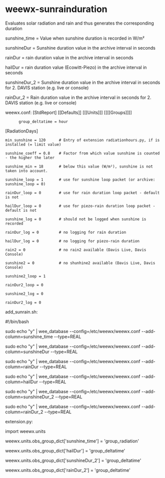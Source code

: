 # weewx-sunrainduration
Evaluates solar radiation and rain and thus generates the corresponding duration

sunshine_time 	= Value when sunshine duration is recorded in W/m²

sunshineDur	= Sunshine duration value in the archive interval in seconds

rainDur 		= rain duration value in the archive interval in seconds

hailDur 		= rain duration value (Ecowitt-Piezo) in the archive interval in seconds

sunshineDur_2 	= Sunshine duration value in the archive interval in seconds for 2. DAVIS station (e.g. live or console)

rainDur_2 		= Rain duration value in the archive interval in seconds for 2. DAVIS station (e.g. live or console)


weewx.conf:
[StdReport]
 [[Defaults]]
   [[[Units]]]
      [[[[Groups]]]]
      
          group_deltatime = hour


[RadiationDays]

    min_sunshine = 120     	# Entry of extension radiationhours.py, if is installed (= limit value)
    
    sunshine_coeff = 0.8   	# Factor from which value sunshine is counted - the higher the later
    
    sunshine_min = 18     	# below this value (W/m²), sunshine is not taken into account.
    
    sunshine_loop = 1      	# use for sunshine loop packet (or archive: sunshine_loop = 0)
    
    rainDur_loop = 0       	# use for rain duration loop packet - default is not  
    
    hailDur_loop = 0       	# use for piezo-rain duration loop packet - default is not
    
    sunshine_log = 0       	# should not be logged when sunshine is recorded
    
    rainDur_log = 0       	# no logging for rain duration
    
    hailDur_log = 0       	# no logging for piezo-rain duration

    rain2 = 0             	# no rain2 available (Davis Live, Davis Console)
    
    sunshine2 = 0           # no shunhine2 available (Davis Live, Davis Console) 
    
    sunshine2_loop = 1
    
    rainDur2_loop = 0
    
    sunshine2_log = 0
    
    rainDur2_log = 0


add_sunrain.sh:

#!/bin/bash

sudo echo "y" | wee_database --config=/etc/weewx/weewx.conf --add-column=sunshine_time --type=REAL

sudo echo "y" | wee_database --config=/etc/weewx/weewx.conf --add-column=sunshineDur --type=REAL

sudo echo "y" | wee_database --config=/etc/weewx/weewx.conf --add-column=rainDur --type=REAL

sudo echo "y" | wee_database --config=/etc/weewx/weewx.conf --add-column=hailDur --type=REAL

sudo echo "y" | wee_database --config=/etc/weewx/weewx.conf --add-column=sunshineDur_2 --type=REAL

sudo echo "y" | wee_database --config=/etc/weewx/weewx.conf --add-column=rainDur_2 --type=REAL



extension.py:

import weewx.units

weewx.units.obs_group_dict['sunshine_time'] = 'group_radiation'

weewx.units.obs_group_dict['hailDur'] = 'group_deltatime'

weewx.units.obs_group_dict['sunshineDur_2'] = 'group_deltatime'

weewx.units.obs_group_dict['rainDur_2'] = 'group_deltatime'


